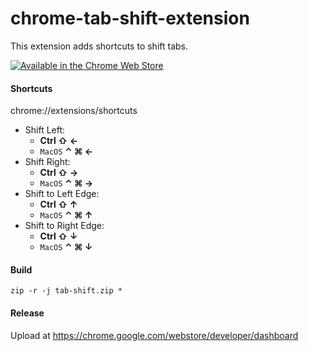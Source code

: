 # chrome-tab-shift-extension
This extension adds shortcuts to shift tabs.

[![Available in the Chrome Web Store](https://storage.googleapis.com/chrome-gcs-uploader.appspot.com/image/WlD8wC6g8khYWPJUsQceQkhXSlv1/tbyBjqi7Zu733AAKA5n4.png "Available in the Chrome Web Store")](https://chrome.google.com/webstore/detail/tab-shift/hbnfpklocphfmpljdmmjmmmfaepiaacg)

#### Shortcuts
chrome://extensions/shortcuts
* Shift Left: 
  * **Ctrl ⇧ ←** 
  * `MacOS` **⌃ ⌘ ←**
* Shift Right: 
  * **Ctrl ⇧ →** 
  * `MacOS` **⌃ ⌘ →**
* Shift to Left Edge:
  *  **Ctrl ⇧ ↑** 
  * `MacOS` **⌃ ⌘ ↑**
* Shift to Right Edge:
  *  **Ctrl ⇧ ↓** 
  * `MacOS` **⌃ ⌘ ↓**

#### Build
`zip -r -j tab-shift.zip *`

#### Release
Upload at https://chrome.google.com/webstore/developer/dashboard


